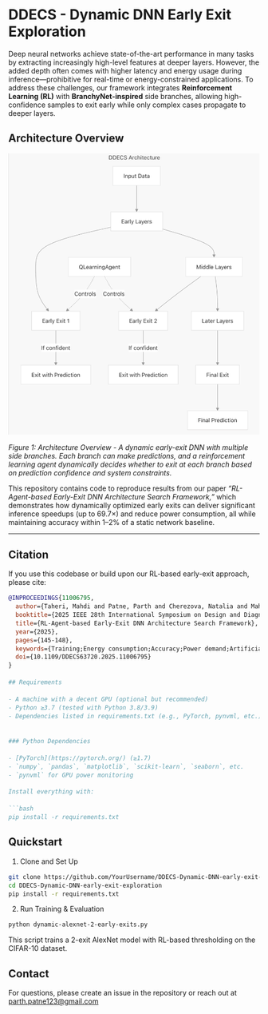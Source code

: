 # DDECS - Dynamic DNN Early Exit Exploration

Deep neural networks achieve state-of-the-art performance in many tasks by extracting increasingly high-level features at deeper layers. However, the added depth often comes with higher latency and energy usage during inference—prohibitive for real-time or energy-constrained applications. To address these challenges, our framework integrates **Reinforcement Learning (RL)** with **BranchyNet-inspired** side branches, allowing high-confidence samples to exit early while only complex cases propagate to deeper layers.

## Architecture Overview

![DDECS Architecture](Architecture.png)

*Figure 1: Architecture Overview - A dynamic early-exit DNN with multiple side branches. Each branch can make predictions, and a reinforcement learning agent dynamically decides whether to exit at each branch based on prediction confidence and system constraints.*

This repository contains code to reproduce results from our paper *“RL-Agent-based Early-Exit DNN Architecture Search Framework,”* which demonstrates how dynamically optimized early exits can deliver significant inference speedups (up to 69.7×) and reduce power consumption, all while maintaining accuracy within 1–2% of a static network baseline.

---

## Citation

If you use this codebase or build upon our RL-based early-exit approach, please cite:

```bibtex
@INPROCEEDINGS{11006795,
  author={Taheri, Mahdi and Patne, Parth and Cherezova, Natalia and Mahani, Ali and Herglotz, Christian and Jenihhin, Maksim},
  booktitle={2025 IEEE 28th International Symposium on Design and Diagnostics of Electronic Circuits and Systems (DDECS)}, 
  title={RL-Agent-based Early-Exit DNN Architecture Search Framework}, 
  year={2025},
  pages={145-148},
  keywords={Training;Energy consumption;Accuracy;Power demand;Artificial neural networks;Reinforcement learning;Benchmark testing;Dynamic scheduling;Real-time systems;Optimization;deep neural networks;dynamic DNNs;early exit},
  doi={10.1109/DDECS63720.2025.11006795}
}

## Requirements

- A machine with a decent GPU (optional but recommended)
- Python ≥3.7 (tested with Python 3.8/3.9)
- Dependencies listed in requirements.txt (e.g., PyTorch, pynvml, etc.)


### Python Dependencies

- [PyTorch](https://pytorch.org/) (≥1.7)
- `numpy`, `pandas`, `matplotlib`, `scikit-learn`, `seaborn`, etc.
- `pynvml` for GPU power monitoring

Install everything with:

```bash
pip install -r requirements.txt
```

## Quickstart
1. Clone and Set Up
```bash
git clone https://github.com/YourUsername/DDECS-Dynamic-DNN-early-exit-exploration.git
cd DDECS-Dynamic-DNN-early-exit-exploration
pip install -r requirements.txt
```
2. Run Training & Evaluation 
```bash
python dynamic-alexnet-2-early-exits.py 
```
This script trains a 2-exit AlexNet model with RL-based thresholding on the CIFAR-10 dataset.


## Contact

For questions, please create an issue in the repository or reach out at parth.patne123@gmail.com



